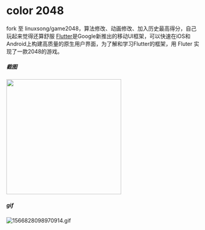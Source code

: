 # color 2048

fork 至 linuxsong/game2048，算法修改、动画修改、加入历史最高得分，自己玩起来觉得还算舒服
[Flutter](https://flutter.io/)是Google新推出的移动UI框架，可以快速在iOS和Android上构建高质量的原生用户界面，为了解和学习Flutter的框架，用 Fluter 实现了一款2048的游戏。

##### 截图
<img src="/JasonLinkinBright/2048color/blob/master/screenshot/screenshot_1.jpg?raw=true" width="300px">

##### gif
<img src="/JasonLinkinBright/2048color/blob/master/screenshot/1566828098970914.gif?raw=true" alt="1566828098970914.gif">
